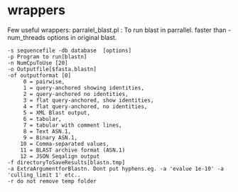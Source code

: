 # wrappers
Few useful wrappers:
parralel_blast.pl : To run blast in parrallel. faster than -num_threads options in original blast.
```
-s sequencefile -db database  [options]
-p Program to run[blastn]
-n NumCpuToUse [20]
-o Outputfile[$fasta.blastn]
-of outputformat [0]
     0 = pairwise,
     1 = query-anchored showing identities,
     2 = query-anchored no identities,
     3 = flat query-anchored, show identities,
     4 = flat query-anchored, no identities,
     5 = XML Blast output,
     6 = tabular,
     7 = tabular with comment lines,
     8 = Text ASN.1,
     9 = Binary ASN.1,
    10 = Comma-separated values,
    11 = BLAST archive format (ASN.1)
    12 = JSON Seqalign output
-f directoryToSaveResults[blastn.tmp]
-a ExtraArgumentforBlastn. Dont put hyphens.eg. -a 'evalue 1e-10' -a 'culling_limit 1' etc..
-r do not remove temp folder
```
